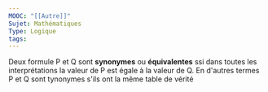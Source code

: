 ```yaml
---
MOOC: "[[Autre]]"
Sujet: Mathématiques
Type: Logique
tags:
---
```

Deux formule P et Q sont **synonymes** ou **équivalentes** ssi dans toutes les interprétations la valeur de P est égale à la valeur de Q. En d'autres termes P et Q sont tynonymes s'ils ont la même table de vérité